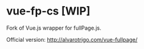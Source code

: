 # vue-fp-cs [WIP]
Fork of Vue.js wrapper for fullPage.js. 

Official version: http://alvarotrigo.com/vue-fullpage/
